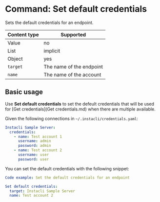 # Command: Set default credentials

Sets the default credentials for an endpoint.

| Content type | Supported                |
|--------------|--------------------------|
| Value        | no                       |
| List         | implicit                 |
| Object       | yes                      |
| `target`     | The name of the endpoint |
| `name`       | The name of the account  |

## Basic usage

Use **Set default credentials** to set the defeult credentials that will be used
for [Get credentials](Get credentials.md) when there are multiple available.

Given the following connections in `~/.instacli/credentials.yaml`:

```yaml file:credentials.yaml
Instacli Sample Server:
  credentials:
    - name: Test account 1
      username: admin
      password: admin
    - name: Test account 2
      username: user
      password: user
```

You can set the default credentials with the following snippet:

```yaml instacli
Code example: Set the default credentials for an endpoint

Set default credentials:
  target: Instacli Sample Server
  name: Test account 2
```